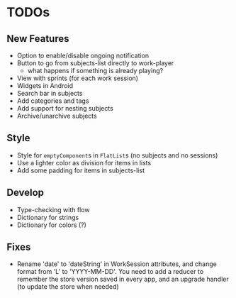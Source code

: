 # TODOs


## New Features
* Option to enable/disable ongoing notification
* Button to go from subjects-list directly to work-player
  - what happens if something is already playing?
* View with sprints (for each work session)
* Widgets in Android
* Search bar in subjects
* Add categories and tags
* Add support for nesting subjects
* Archive/unarchive subjects

## Style
* Style for `emptyComponent`s in `FlatList`s (no subjects and no sessions)
* Use a lighter color as division for items in lists
* Add some padding for items in subjects-list

## Develop
* Type-checking with flow
* Dictionary for strings
* Dictionary for colors (?)

## Fixes
* Rename 'date' to 'dateString' in WorkSession attributes, and change format from 'L' to 'YYYY-MM-DD'. You need to add a reducer to remember the store version saved in every app, and an upgrade handler (to update the store when needed)
